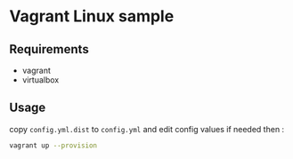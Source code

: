 Vagrant Linux sample
====================

Requirements
------------

* vagrant
* virtualbox


Usage
-----

copy `config.yml.dist` to `config.yml` and edit config values if needed
then :

```bash
vagrant up --provision
```
